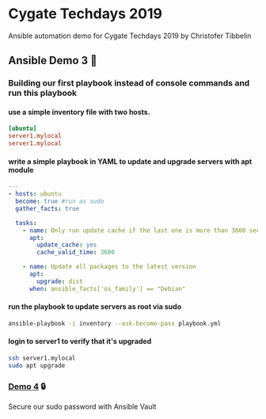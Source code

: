 # Cygate Techdays 2019
Ansible automation demo for Cygate Techdays 2019 by Christofer Tibbelin

## Ansible Demo 3 :book:

### Building our first playbook instead of console commands and run this playbook

#### use a simple inventory file with two hosts.
```INI
[ubuntu]
server1.mylocal
server1.mylocal
```

#### write a simple playbook in YAML to update and upgrade servers with apt module
```YAML
---
- hosts: ubuntu
  become: true #run as sudo
  gather_facts: true

  tasks:
    - name: Only run update cache if the last one is more than 3600 seconds ago
      apt:
        update_cache: yes
        cache_valid_time: 3600

    - name: Update all packages to the latest version
      apt:
        upgrade: dist
      when: ansible_facts['os_family'] == "Debian"
```

#### run the playbook to update servers as root via sudo
```sh
ansible-playbook -i inventory --ask-become-pass playbook.yml
```

#### login to server1 to verify that it's upgraded
```sh
ssh server1.mylocal
sudo apt upgrade
```

### [Demo 4](../demo4/) :lock:
Secure our sudo password with Ansible Vault
